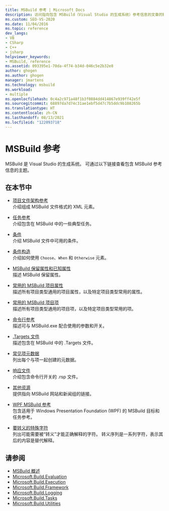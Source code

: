 ```yaml
---
title: MSBuild 参考 | Microsoft Docs
description: 访问指向包含 MSBuild（Visual Studio 的生成系统）参考信息的文章的链接。
ms.custom: SEO-VS-2020
ms.date: 11/04/2016
ms.topic: reference
dev_langs:
- VB
- CSharp
- C++
- jsharp
helpviewer_keywords:
- MSBuild, reference
ms.assetid: 093395e1-70da-4f74-b34d-046c5e2b32e8
author: ghogen
ms.author: ghogen
manager: jmartens
ms.technology: msbuild
ms.workload:
- multiple
ms.openlocfilehash: 0c4a2c971a48f1b3f0884dd414867e939ff42e5f
ms.sourcegitcommit: 68897da7d74c31ae1ebf5d47c7b5ddc9b108265b
ms.translationtype: HT
ms.contentlocale: zh-CN
ms.lasthandoff: 08/13/2021
ms.locfileid: "122093718"
---
```

# <a name="msbuild-reference"></a>MSBuild 参考

MSBuild 是 Visual Studio 的生成系统。 可通过以下链接查看包含 MSBuild 参考信息的主题。

## <a name="in-this-section"></a>在本节中

- [项目文件架构参考](../msbuild/msbuild-project-file-schema-reference.md)\
 介绍组成 MSBuild 文件格式的 XML 元素。

- [任务参考](../msbuild/msbuild-task-reference.md)\
 介绍包含在 MSBuild 中的一些典型任务。

- [条件](../msbuild/msbuild-conditions.md)\
 介绍 MSBuild 文件中可用的条件。

- [条件构造](../msbuild/msbuild-conditional-constructs.md)\
 介绍如何使用 `Choose`、`When` 和 `Otherwise` 元素。

- [MSBuild 保留属性和已知属性](../msbuild/msbuild-reserved-and-well-known-properties.md)\
 描述 MSBuild 保留属性。

- [常用的 MSBuild 项目属性](../msbuild/common-msbuild-project-properties.md)\
 描述所有项目类型通用的项目属性，以及特定项目类型常用的属性。

- [常用的 MSBuild 项目项](../msbuild/common-msbuild-project-items.md)\
 描述所有项目类型通用的项目项，以及特定项目类型常用的项。

- [命令行参考](../msbuild/msbuild-command-line-reference.md)\
 描述可与 MSBuild.exe 配合使用的参数和开关。

- [.Targets 文件](../msbuild/msbuild-dot-targets-files.md)\
 描述包含在 MSBuild 中的 .Targets 文件。

- [常见项元数据](../msbuild/msbuild-well-known-item-metadata.md)\
 列出每个与项一起创建的元数据。

- [响应文件](../msbuild/msbuild-response-files.md)\
 介绍包含命令行开关的 .rsp 文件。

- [其他资源](https://social.msdn.microsoft.com/forums/vstudio/home?forum=msbuild)\
 提供指向 MSBuild 网站和新闻组的链接。

- [WPF MSBuild 参考](../msbuild/wpf-msbuild-reference.md)\
 包含适用于 Windows Presentation Foundation (WPF) 的 MSBuild 目标和任务参考。

- [要转义的特殊字符](../msbuild/special-characters-to-escape.md)\
 列出可能需要被“转义”才能正确解释的字符。 转义序列是一系列字符，表示其后的内容是替代解释。

## <a name="see-also"></a>请参阅

- [MSBuild 概述](../msbuild/msbuild.md)
- [Microsoft.Build.Evaluation](/dotnet/api/microsoft.build.evaluation)
- [Microsoft.Build.Execution](/dotnet/api/microsoft.build.execution)
- [Microsoft.Build.Framework](/dotnet/api/microsoft.build.framework)
- [Microsoft.Build.Logging](/dotnet/api/microsoft.build.logging)
- [Microsoft.Build.Tasks](/dotnet/api/microsoft.build.tasks)
- [Microsoft.Build.Utilities](/dotnet/api/microsoft.build.utilities)
